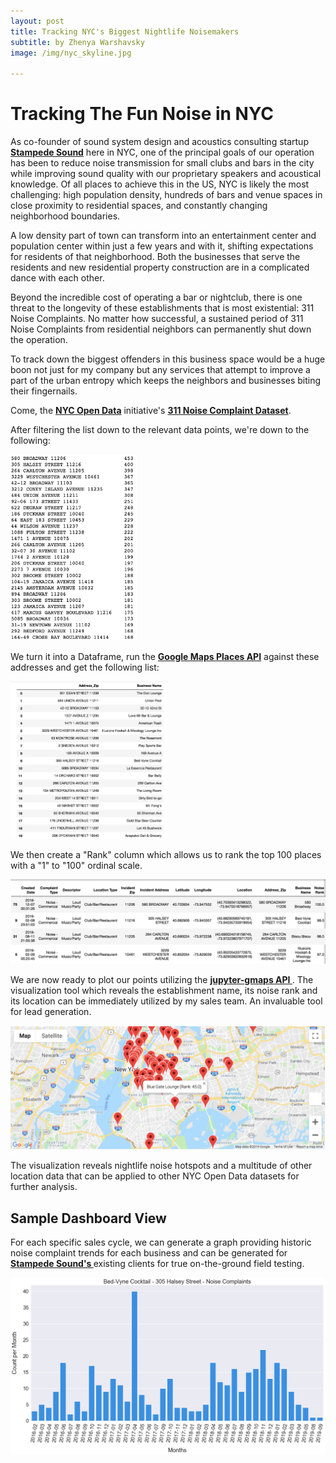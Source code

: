 ```yaml
---
layout: post
title: Tracking NYC's Biggest Nightlife Noisemakers
subtitle: by Zhenya Warshavsky   
image: /img/nyc_skyline.jpg

---
```


# Tracking The Fun Noise in NYC  


As co-founder of sound system design and acoustics consulting startup __[Stampede Sound](http://www.stampedesound.com)__ here in NYC, one of the principal goals of our operation has been to reduce noise transmission for small clubs and bars in the city while improving sound quality with our proprietary speakers and acoustical knowledge. Of all places to achieve this in the US, NYC is likely the most challenging: high population density, hundreds of bars and venue spaces in close proximity to residential spaces, and constantly changing neighborhood boundaries. 

A low density part of town can transform into an entertainment center and population center within just a few years and with it, shifting expectations for residents of that neighborhood. Both the businesses that serve the residents and new residential property construction are in a complicated dance with each other.    

Beyond the incredible cost of operating a bar or nightclub, there is one threat to the longevity of these establishments that is most existential: 311 Noise Complaints. No matter how successful, a sustained period of 311 Noise Complaints from residential neighbors can permanently shut down the operation.   

To track down the biggest offenders in this business space would be a huge boon not just for my company but any services that attempt to improve a part of the urban entropy which keeps the neighbors and businesses biting their fingernails. 

Come, the __[NYC Open Data](https://opendata.cityofnewyork.us/)__ 
 initiative's __[311 Noise Complaint Dataset](https://nycopendata.socrata.com/Social-Services/311-Service-Requests-from-2010-to-Present/erm2-nwe9)__. 

After filtering the list down to the relevant data points, we're down to the following:

<img src="/img/pre_list_snippet.png" width="40%">

We turn it into a Dataframe, run the __[Google Maps Places API](https://developers.google.com/places/web-service/intro)__ against these addresses and get the following list: 


<img src="/img/list_snippet.png" width="50%">

We then create a "Rank" column which allows us to rank the top 100 places with a "1" to "100" ordinal scale. 

![rank](/img/rank.png)


We are now ready to plot our points utilizing the __[jupyter-gmaps API ](https://jupyter-gmaps.readthedocs.io/en/latest/index.html)__. The visualization tool which reveals the establishment name, its noise rank and its location can be immediately utilized by my sales team. An invaluable tool for lead generation.  

![map_3](/img/map_3.png)


The visualization reveals nightlife noise hotspots and a multitude of other location data that can be applied to other NYC Open Data datasets for further analysis.  


## Sample Dashboard View

For each specific sales cycle, we can generate a graph providing historic noise complaint trends for each business and can be generated for __[Stampede Sound's ](http://www.stampedesound.com)__ existing clients for true on-the-ground field testing. 

![Graph](/img/graph.png)

